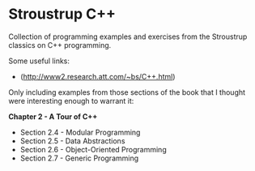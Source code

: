 Stroustrup C++
============== 

Collection of programming examples and exercises from the Stroustrup classics on C++ programming.

Some useful links:

* (http://www2.research.att.com/~bs/C++.html)

Only including examples from those sections of the book that I thought were interesting enough to warrant it:

**Chapter 2 - A Tour of C++**
* Section 2.4 - Modular Programming
* Section 2.5 - Data Abstractions
* Section 2.6 - Object-Oriented Programming
* Section 2.7 - Generic Programming